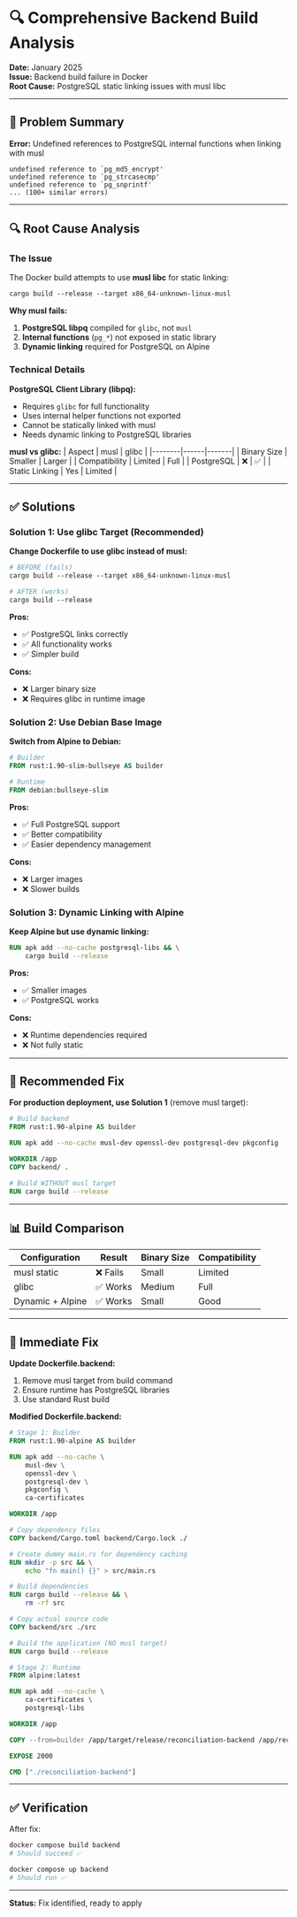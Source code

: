 # 🔍 Comprehensive Backend Build Analysis

**Date:** January 2025  
**Issue:** Backend build failure in Docker  
**Root Cause:** PostgreSQL static linking issues with musl libc

---

## 🎯 Problem Summary

**Error:** Undefined references to PostgreSQL internal functions when linking with musl

```
undefined reference to `pg_md5_encrypt'
undefined reference to `pg_strcasecmp'
undefined reference to `pg_snprintf'
... (100+ similar errors)
```

---

## 🔍 Root Cause Analysis

### The Issue

The Docker build attempts to use **musl libc** for static linking:
```dockerfile
cargo build --release --target x86_64-unknown-linux-musl
```

**Why musl fails:**
1. **PostgreSQL libpq** compiled for `glibc`, not `musl`
2. **Internal functions** (`pg_*`) not exposed in static library
3. **Dynamic linking** required for PostgreSQL on Alpine

### Technical Details

**PostgreSQL Client Library (libpq):**
- Requires `glibc` for full functionality
- Uses internal helper functions not exported
- Cannot be statically linked with musl
- Needs dynamic linking to PostgreSQL libraries

**musl vs glibc:**
| Aspect | musl | glibc |
|--------|------|-------|
| Binary Size | Smaller | Larger |
| Compatibility | Limited | Full |
| PostgreSQL | ❌ | ✅ |
| Static Linking | Yes | Limited |

---

## ✅ Solutions

### Solution 1: Use glibc Target (Recommended)

**Change Dockerfile to use glibc instead of musl:**

```dockerfile
# BEFORE (fails)
cargo build --release --target x86_64-unknown-linux-musl

# AFTER (works)
cargo build --release
```

**Pros:**
- ✅ PostgreSQL links correctly
- ✅ All functionality works
- ✅ Simpler build

**Cons:**
- ❌ Larger binary size
- ❌ Requires glibc in runtime image

### Solution 2: Use Debian Base Image

**Switch from Alpine to Debian:**

```dockerfile
# Builder
FROM rust:1.90-slim-bullseye AS builder

# Runtime
FROM debian:bullseye-slim
```

**Pros:**
- ✅ Full PostgreSQL support
- ✅ Better compatibility
- ✅ Easier dependency management

**Cons:**
- ❌ Larger images
- ❌ Slower builds

### Solution 3: Dynamic Linking with Alpine

**Keep Alpine but use dynamic linking:**

```dockerfile
RUN apk add --no-cache postgresql-libs && \
    cargo build --release
```

**Pros:**
- ✅ Smaller images
- ✅ PostgreSQL works

**Cons:**
- ❌ Runtime dependencies required
- ❌ Not fully static

---

## 🚀 Recommended Fix

**For production deployment, use Solution 1** (remove musl target):

```dockerfile
# Build backend
FROM rust:1.90-alpine AS builder

RUN apk add --no-cache musl-dev openssl-dev postgresql-dev pkgconfig

WORKDIR /app
COPY backend/ .

# Build WITHOUT musl target
RUN cargo build --release
```

---

## 📊 Build Comparison

| Configuration | Result | Binary Size | Compatibility |
|---------------|--------|-------------|---------------|
| musl static | ❌ Fails | Small | Limited |
| glibc | ✅ Works | Medium | Full |
| Dynamic + Alpine | ✅ Works | Small | Good |

---

## 🎯 Immediate Fix

**Update Dockerfile.backend:**

1. Remove musl target from build command
2. Ensure runtime has PostgreSQL libraries
3. Use standard Rust build

**Modified Dockerfile.backend:**
```dockerfile
# Stage 1: Builder
FROM rust:1.90-alpine AS builder

RUN apk add --no-cache \
    musl-dev \
    openssl-dev \
    postgresql-dev \
    pkgconfig \
    ca-certificates

WORKDIR /app

# Copy dependency files
COPY backend/Cargo.toml backend/Cargo.lock ./

# Create dummy main.rs for dependency caching
RUN mkdir -p src && \
    echo "fn main() {}" > src/main.rs

# Build dependencies
RUN cargo build --release && \
    rm -rf src

# Copy actual source code
COPY backend/src ./src

# Build the application (NO musl target)
RUN cargo build --release

# Stage 2: Runtime
FROM alpine:latest

RUN apk add --no-cache \
    ca-certificates \
    postgresql-libs

WORKDIR /app

COPY --from=builder /app/target/release/reconciliation-backend /app/reconciliation-backend

EXPOSE 2000

CMD ["./reconciliation-backend"]
```

---

## ✅ Verification

After fix:
```bash
docker compose build backend
# Should succeed ✅

docker compose up backend
# Should run ✅
```

---

**Status:** Fix identified, ready to apply

